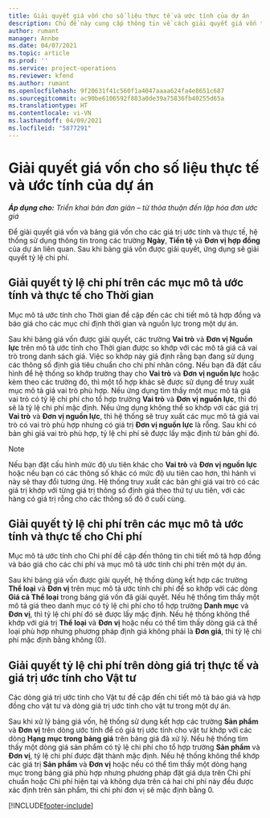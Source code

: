 ```yaml
---
title: Giải quyết giá vốn cho số liệu thực tế và ước tính của dự án
description: Chủ đề này cung cấp thông tin về cách giải quyết giá vốn trên giá trị thực tế và ước tính của dự án.
author: rumant
manager: Annbe
ms.date: 04/07/2021
ms.topic: article
ms.prod: ''
ms.service: project-operations
ms.reviewer: kfend
ms.author: rumant
ms.openlocfilehash: 9f20631f41c560f1a4047aaaa624fa4e8651c687
ms.sourcegitcommit: ac90be6106592f883a0de39a75836fb40255d65a
ms.translationtype: HT
ms.contentlocale: vi-VN
ms.lasthandoff: 04/09/2021
ms.locfileid: "5877291"
---
```

# <a name="resolve-cost-prices-on-project-estimates-and-actuals"></a>Giải quyết giá vốn cho số liệu thực tế và ước tính của dự án 

_**Áp dụng cho:** Triển khai bản đơn giản – từ thỏa thuận đến lập hóa đơn ước giá_

Để giải quyết giá vốn và bảng giá vốn cho các giá trị ước tính và thực tế, hệ thống sử dụng thông tin trong các trường **Ngày**, **Tiền tệ** và **Đơn vị hợp đồng** của dự án liên quan. Sau khi bảng giá vốn được giải quyết, ứng dụng sẽ giải quyết tỷ lệ chi phí.

## <a name="resolving-cost-rates-on-actual-and-estimate-lines-for-time"></a>Giải quyết tỷ lệ chi phí trên các mục mô tả ước tính và thực tế cho Thời gian

Mục mô tả ước tính cho Thời gian đề cập đến các chi tiết mô tả hợp đồng và báo giá cho các mục chỉ định thời gian và nguồn lực trong một dự án.

Sau khi bảng giá vốn được giải quyết, các trường **Vai trò** và **Đơn vị Nguồn lực** trên mô tả ước tính cho Thời gian được so khớp với các mô tả giá cả vai trò trong danh sách giá. Việc so khớp này giả định rằng bạn đang sử dụng các thông số định giá tiêu chuẩn cho chi phí nhân công. Nếu bạn đã đặt cấu hình để hệ thống so khớp trường thay cho **Vai trò** và **Đơn vị nguồn lực** hoặc kèm theo các trường đó, thì một tổ hợp khác sẽ được sử dụng để truy xuất mục mô tả giá vai trò phù hợp. Nếu ứng dụng tìm thấy một mục mô tả giá vai trò có tỷ lệ chi phí cho tổ hợp trường **Vai trò** và **Đơn vị nguồn lực**, thì đó sẽ là tỷ lệ chi phí mặc định. Nếu ứng dụng không thể so khớp với các giá trị **Vai trò** và **Đơn vị nguồn lực**, thì hệ thống sẽ truy xuất các mục mô tả giá vai trò có vai trò phù hợp nhưng có giá trị **Đơn vị nguồn lực** là rỗng. Sau khi có bản ghi giá vai trò phù hợp, tỷ lệ chi phí sẽ được lấy mặc định từ bản ghi đó. 

> [!NOTE]
> Nếu bạn đặt cấu hình mức độ ưu tiên khác cho **Vai trò** và **Đơn vị nguồn lực** hoặc nếu bạn có các thông số khác có mức độ ưu tiên cao hơn, thì hành vi này sẽ thay đổi tương ứng. Hệ thống truy xuất các bản ghi giá vai trò có các giá trị khớp với từng giá trị thông số định giá theo thứ tự ưu tiên, với các hàng có giá trị rỗng cho các thông số đó ở cuối cùng.

## <a name="resolving-cost-rates-on-actual-and-estimate-lines-for-expense"></a>Giải quyết tỷ lệ chi phí trên các mục mô tả ước tính và thực tế cho Chi phí

Mục mô tả ước tính cho Chi phí đề cập đến thông tin chi tiết mô tả hợp đồng và báo giá cho các chi phí và mục mô tả ước tính chi phí trên một dự án.

Sau khi bảng giá vốn được giải quyết, hệ thống dùng kết hợp các trường **Thể loại** và **Đơn vị** trên mục mô tả ước tính chi phí để so khớp với các dòng **Giá cả Thể loại** trong bảng giá vốn đã giải quyết. Nếu hệ thống tìm thấy một mô tả giá theo danh mục có tỷ lệ chi phí cho tổ hợp trường **Danh mục** và **Đơn vị**, thì tỷ lệ chi phí đó sẽ được lấy mặc định. Nếu hệ thống không thể khớp với giá trị **Thể loại** và **Đơn vị** hoặc nếu có thể tìm thấy dòng giá cả thể loại phù hợp nhưng phương pháp định giá không phải là **Đơn giá**, thì tỷ lệ chi phí mặc định bằng không (0).

## <a name="resolving-cost-rates-on-actual-and-estimate-lines-for-material"></a>Giải quyết tỷ lệ chi phí trên dòng giá trị thực tế và giá trị ước tính cho Vật tư

Các dòng giá trị ước tính cho Vật tư đề cập đến chi tiết mô tả báo giá và hợp đồng cho vật tư và dòng giá trị ước tính cho vật tư trong một dự án.

Sau khi xử lý bảng giá vốn, hệ thống sử dụng kết hợp các trường **Sản phẩm** và **Đơn vị** trên dòng ước tính để có giá trị ước tính cho vật tư khớp với các dòng **Hạng mục trong bảng giá** trên bảng giá đã xử lý. Nếu hệ thống tìm thấy một dòng giá sản phẩm có tỷ lệ chi phí cho tổ hợp trường **Sản phẩm** và **Đơn vị**, tỷ lệ chi phí được đặt thành mặc định. Nếu hệ thống không thể khớp các giá trị **Sản phẩm** và **Đơn vị** hoặc nếu có thể tìm thấy một dòng hạng mục trong bảng giá phù hợp nhưng phương pháp đặt giá dựa trên Chi phí chuẩn hoặc Chi phí hiện tại và không dựa trên cả hai chi phí này đều được xác định trên sản phẩm, thì chi phí đơn vị sẽ mặc định bằng 0.


[!INCLUDE[footer-include](../../includes/footer-banner.md)]
